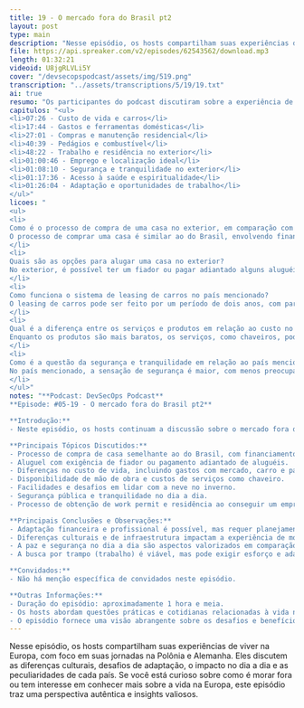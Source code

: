 ```yaml
---
title: 19 - O mercado fora do Brasil pt2
layout: post
type: main
description: "Nesse episódio, os hosts compartilham suas experiências de viver na Europa, com foco em suas jornadas na Polônia e Alemanha. Eles discutem as diferenças culturais, desafios de adaptação, o impacto no dia a dia e as peculiaridades de cada país. Se você está curioso sobre como é morar fora ou tem interesse em conhecer mais sobre a vida na Europa, este episódio traz uma perspectiva autêntica e insights valiosos."
file: https://api.spreaker.com/v2/episodes/62543562/download.mp3
length: 01:32:21
videoid: U8jgRLVLi5Y
cover: "/devsecopspodcast/assets/img/519.png"
transcription: "../assets/transcriptions/5/19/19.txt"
ai: true
resumo: "Os participantes do podcast discutiram sobre a experiência de morar fora do Brasil, abordando temas como a compra de casa, aluguel, financiamento, custo de vida, segurança, trabalho e adaptação. Eles compartilharam suas experiências pessoais, destacando diferenças e semelhanças entre o Brasil e o país onde residem. A importância do episódio reside na possibilidade de fornecer informações úteis para quem está considerando viver no exterior, abordando aspectos práticos e emocionais da mudança. Os participantes enfatizaram a necessidade de planejamento financeiro, adaptação cultural e a busca por oportunidades de trabalho. A discussão também incluiu questões relacionadas à segurança, custo de vida, transporte e qualidade de vida. Em resumo, o podcast oferece insights valiosos para quem está pensando em se mudar para outro país, destacando os desafios e benefícios dessa experiência."
capitulos: "<ul>
<li>07:26 - Custo de vida e carros</li>
<li>17:44 - Gastos e ferramentas domésticas</li>
<li>27:01 - Compras e manutenção residencial</li>
<li>40:39 - Pedágios e combustível</li>
<li>48:22 - Trabalho e residência no exterior</li>
<li>01:00:46 - Emprego e localização ideal</li>
<li>01:08:10 - Segurança e tranquilidade no exterior</li>
<li>01:17:36 - Acesso à saúde e espiritualidade</li>
<li>01:26:04 - Adaptação e oportunidades de trabalho</li>
</ul>"
licoes: "
<ul>
<li>
Como é o processo de compra de uma casa no exterior, em comparação com o Brasil?
O processo de comprar uma casa é similar ao do Brasil, envolvendo financiamento e troca de ideias com o banco para verificar crédito.
</li>
<li>
Quais são as opções para alugar uma casa no exterior?
No exterior, é possível ter um fiador ou pagar adiantado alguns aluguéis. No caso mencionado, foram 2 aluguéis de antecedência.
</li>
<li>
Como funciona o sistema de leasing de carros no país mencionado?
O leasing de carros pode ser feito por um período de dois anos, com parcelas mensais. O valor pode variar dependendo do modelo do carro.
</li>
<li>
Qual é a diferença entre os serviços e produtos em relação ao custo no país mencionado?
Enquanto os produtos são mais baratos, os serviços, como chaveiros, podem ser caros. A relação é de que produtos são mais acessíveis do que serviços.
</li>
<li>
Como é a questão da segurança e tranquilidade em relação ao país mencionado?
No país mencionado, a sensação de segurança é maior, com menos preocupações do dia a dia em comparação com o Brasil. A ausência de motoqueiros constantes é um exemplo citado.
</li>
</ul>"
notes: "**Podcast: DevSecOps Podcast**
**Episode: #05-19 - O mercado fora do Brasil pt2**

**Introdução:**
- Neste episódio, os hosts continuam a discussão sobre o mercado fora do Brasil, abordando temas como compra de casa, aluguel, financiamento, custo de vida, mão de obra, segurança, entre outros.

**Principais Tópicos Discutidos:**
- Processo de compra de casa semelhante ao do Brasil, com financiamento e análise de crédito.
- Aluguel com exigência de fiador ou pagamento adiantado de aluguéis.
- Diferenças no custo de vida, incluindo gastos com mercado, carro e parcelamento de compras.
- Disponibilidade de mão de obra e custos de serviços como chaveiro.
- Facilidades e desafios em lidar com a neve no inverno.
- Segurança pública e tranquilidade no dia a dia.
- Processo de obtenção de work permit e residência ao conseguir um emprego no exterior.

**Principais Conclusões e Observações:**
- Adaptação financeira e profissional é possível, mas requer planejamento e ajustes.
- Diferenças culturais e de infraestrutura impactam a experiência de morar fora do Brasil.
- A paz e segurança no dia a dia são aspectos valorizados em comparação com o Brasil.
- A busca por trampo (trabalho) é viável, mas pode exigir esforço e adaptação.

**Convidados:**
- Não há menção específica de convidados neste episódio.

**Outras Informações:**
- Duração do episódio: aproximadamente 1 hora e meia.
- Os hosts abordam questões práticas e cotidianas relacionadas à vida no exterior, oferecendo insights e experiências pessoais.
- O episódio fornece uma visão abrangente sobre os desafios e benefícios de morar fora do Brasil, destacando aspectos financeiros, profissionais e de qualidade de vida."
---
```


Nesse episódio, os hosts compartilham suas experiências de viver na Europa, com foco em suas jornadas na Polônia e Alemanha. Eles discutem as diferenças culturais, desafios de adaptação, o impacto no dia a dia e as peculiaridades de cada país. Se você está curioso sobre como é morar fora ou tem interesse em conhecer mais sobre a vida na Europa, este episódio traz uma perspectiva autêntica e insights valiosos.